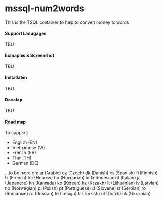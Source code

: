 # mssql-num2words
This is the TSQL container to help to convert money to words

#### Support Lanugages
TBU

#### Exmaples & Screenshot
TBU

#### Installaton
TBU


#### Develop
TBU 



#### Road map

To support:
+ English (EN)
+ Vietnamese (VI)
+ French (FR)
+ Thai (TH)
+ German (DE)

...to be more on:
ar (Arabic)
cz (Czech)
dk (Danish)
es (Spanish)
fi (Finnish)
fr (French)
he (Hebrew)
hu (Hungarian)
id (Indonesian)
it (Italian)
ja (Japanese)
kn (Kannada)
ko (Korean)
kz (Kazakh)
lt (Lithuanian)
lv (Latvian)
no (Norwegian)
pl (Polish)
pt (Portuguese)
sl (Slovene)
sr (Serbian)
ro (Romanian)
ru (Russian)
te (Telugu)
tr (Turkish)
nl (Dutch)
uk (Ukrainian)
